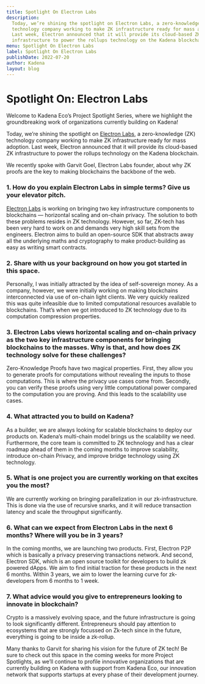 ```yaml
---
title: Spotlight On Electron Labs
description:
  Today, we’re shining the spotlight on Electron Labs, a zero-knowledge (ZK)
  technology company working to make ZK infrastructure ready for mass adoption.
  Last week, Electron announced that it will provide its cloud-based ZK
  infrastructure to power the rollups technology on the Kadena blockchain.
menu: Spotlight On Electron Labs
label: Spotlight On Electron Labs
publishDate: 2022-07-20
author: Kadena
layout: blog
---
```


# Spotlight On: Electron Labs

Welcome to Kadena Eco’s Project Spotlight Series, where we highlight the
groundbreaking work of organizations currently building on Kadena!

Today, we’re shining the spotlight on
[Electron Labs](https://electronlabs.org/), a zero-knowledge (ZK) technology
company working to make ZK infrastructure ready for mass adoption. Last week,
Electron announced that it will provide its cloud-based ZK infrastructure to
power the rollups technology on the Kadena blockchain.

We recently spoke with Garvit Goel, Electron Labs founder, about why ZK proofs
are the key to making blockchains the backbone of the web.

### 1. How do you explain Electron Labs in simple terms? Give us your elevator pitch.

[Electron Labs](https://electronlabs.org/) is working on bringing two key
infrastructure components to blockchains — horizontal scaling and on-chain
privacy. The solution to both these problems resides in ZK technology. However,
so far, ZK-tech has been very hard to work on and demands very high skill sets
from the engineers. Electron aims to build an open-source SDK that abstracts
away all the underlying maths and cryptography to make product-building as easy
as writing smart contracts.

### 2. Share with us your background on how you got started in this space.

Personally, I was initially attracted by the idea of self-sovereign money. As a
company, however, we were initially working on making blockchains interconnected
via use of on-chain light clients. We very quickly realized this was quite
infeasible due to limited computational resources available to blockchains.
That’s when we got introduced to ZK technology due to its computation
compression properties.

### 3. Electron Labs views horizontal scaling and on-chain privacy as the two key infrastructure components for bringing blockchains to the masses. Why is that, and how does ZK technology solve for these challenges?

Zero-Knowledge Proofs have two magical properties. First, they allow you to
generate proofs for computations without revealing the inputs to those
computations. This is where the privacy use cases come from. Secondly, you can
verify these proofs using very little computational power compared to the
computation you are proving. And this leads to the scalability use cases.

### 4. What attracted you to build on Kadena?

As a builder, we are always looking for scalable blockchains to deploy our
products on. Kadena’s multi-chain model brings us the scalability we need.
Furthermore, the core team is committed to ZK technology and has a clear roadmap
ahead of them in the coming months to improve scalability, introduce on-chain
Privacy, and improve bridge technology using ZK technology.

### 5. What is one project you are currently working on that excites you the most?

We are currently working on bringing parallelization in our zk-infrastructure.
This is done via the use of recursive snarks, and it will reduce transaction
latency and scale the throughput significantly.

### 6. What can we expect from Electron Labs in the next 6 months? Where will you be in 3 years?

In the coming months, we are launching two products. First, Electron P2P which
is basically a privacy preserving transactions network. And second, Electron
SDK, which is an open source toolkit for developers to build zk powered dApps.
We aim to find initial traction for these products in the next 6 months. Within
3 years, we aim to lower the learning curve for zk-developers from 6 months to 1
week.

### 7. What advice would you give to entrepreneurs looking to innovate in blockchain?

Crypto is a massively evolving space, and the future infrastructure is going to
look significantly different. Entrepreneurs should pay attention to ecosystems
that are strongly focussed on Zk-tech since in the future, everything is going
to be inside a zk-rollup.

Many thanks to Garvit for sharing his vision for the future of ZK tech! Be sure
to check out this space in the coming weeks for more Project Spotlights, as
we’ll continue to profile innovative organizations that are currently building
on Kadena with support from Kadena Eco, our innovation network that supports
startups at every phase of their development journey.
